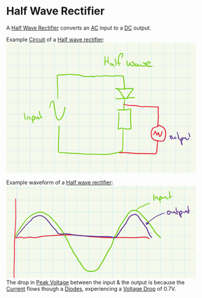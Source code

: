 # Half Wave Rectifier
A [Half Wave Rectifier](Half%20Wave%20Rectifier.md) converts an [AC](../AC.md) input to a [DC](../DC.md) output.

Example [Circuit](../Circuits/Circuit.md) of a [Half wave rectifier](Half%20wave%20rectifier.md):
![Half-Wave-Rectifier-Circuit](Half-Wave-Rectifier-Circuit.jpeg)

Example waveform of a [Half wave rectifier](Half%20wave%20rectifier.md):
![](Half-Wave-Rectifier-Waveform.jpeg)
The drop in [Peak Voltage](Peak%20Voltage.md) between the input & the output is because the [Current](../Ohms%20law/Current.md) flows though a [Diodes](../Diodes/Diodes.md), experiencing a [Voltage Drop](../Voltage/Voltage%20Drop.md) of 0.7V.
